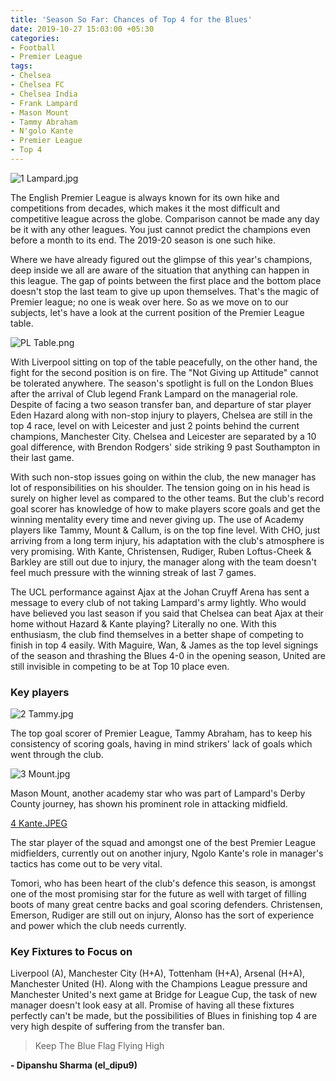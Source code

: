 ```yaml
---
title: 'Season So Far: Chances of Top 4 for the Blues'
date: 2019-10-27 15:03:00 +05:30
categories:
- Football
- Premier League
tags:
- Chelsea
- Chelsea FC
- Chelsea India
- Frank Lampard
- Mason Mount
- Tammy Abraham
- N'golo Kante
- Premier League
- Top 4
---
```


![1 Lampard.jpg](/uploads/1%20Lampard.jpg)

The English Premier League is always known for its own hike and competitions from decades, which makes it the most difficult and competitive league across the globe. Comparison cannot be made any day be it with any other leagues. You just cannot predict the champions even before a month to its end. The 2019-20 season is one such hike.

Where we have already figured out the glimpse of this year's champions, deep inside we all are aware of the situation that anything can happen in this league. The gap of points between the first place and the bottom place doesn't stop the last team to give up upon themselves. That's the magic of Premier league; no one is weak over here. So as we move on to our subjects, let's have a look at the current position of the Premier League table.

![PL Table.png](/uploads/PL%20Table.png)

With Liverpool sitting on top of the table peacefully, on the other hand, the fight for the second position is on fire. The "Not Giving up Attitude" cannot be tolerated anywhere. The season's spotlight is full on the London Blues after the arrival of Club legend Frank Lampard on the managerial role. Despite of facing a two season transfer ban, and departure of star player Eden Hazard along with non-stop injury to players, Chelsea are still in the top 4 race, level on with Leicester and just 2 points behind the current champions, Manchester City. Chelsea and Leicester are separated by a 10 goal difference, with Brendon Rodgers' side striking 9 past Southampton in their last game.

With such non-stop issues going on within the club, the new manager has lot of responsibilities on his shoulder. The tension going on in his head is surely on higher level as compared to the other teams. But the club's record goal scorer has knowledge of how to make players score goals and get the winning mentality every time and never giving up. The use of Academy players like Tammy, Mount & Callum, is on the top fine level. With CHO, just arriving from a long term injury, his adaptation with the club's atmosphere is very promising. With Kante, Christensen, Rudiger, Ruben Loftus-Cheek & Barkley are still out due to injury, the manager along with the team doesn't feel much pressure with the winning streak of last 7 games.

The UCL performance against Ajax at the Johan Cruyff Arena has sent a message to every club of not taking Lampard's army lightly. Who would have believed you last season if you said that Chelsea can beat Ajax at their home without Hazard & Kante playing? Literally no one. With this enthusiasm, the club find themselves in a better shape of competing to finish in top 4 easily. With Maguire, Wan, & James as the top level signings of the season and thrashing the Blues 4-0 in the opening season, United are still invisible in competing to be at Top 10 place even.

### Key players

![2 Tammy.jpg](/uploads/2%20Tammy.jpg)

The top goal scorer of Premier League, Tammy Abraham, has to keep his consistency of scoring goals, having in mind strikers' lack of goals which went through the club.

![3 Mount.jpg](/uploads/3%20Mount.jpg)

Mason Mount, another academy star who was part of Lampard's Derby County journey, has shown his prominent role in attacking midfield. 

[4 Kante.JPEG](/uploads/4%20Kante.JPEG)

The star player of the squad and amongst one of the best Premier League midfielders, currently out on another injury, Ngolo Kante's role in manager's tactics has come out to be very vital. 

Tomori, who has been heart of the club's defence this season, is amongst one of the most promising star for the future as well with target of filling boots of many great centre backs and goal scoring defenders. Christensen, Emerson, Rudiger are still out on injury, Alonso has the sort of experience and power which the club needs currently. 

### Key Fixtures to Focus on

Liverpool (A), Manchester City (H+A), Tottenham (H+A), Arsenal (H+A), Manchester United (H). Along with the Champions League pressure and Manchester United's next game at Bridge for League Cup, the task of new manager doesn't look easy at all. Promise of having all these fixtures perfectly can't be made, but the possibilities of Blues in finishing top 4 are very high despite of suffering from the transfer ban. 

> Keep The Blue Flag Flying High

**- Dipanshu Sharma (el_dipu9)**